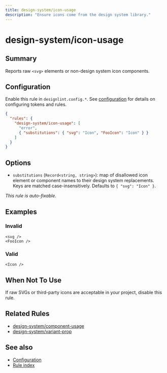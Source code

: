 ```yaml
---
title: design-system/icon-usage
description: "Ensure icons come from the design system library."
---
```


# design-system/icon-usage

## Summary
Reports raw `<svg>` elements or non-design system icon components.

## Configuration
Enable this rule in `designlint.config.*`. See [configuration](../../configuration.md) for details on configuring tokens and rules.

```json
{
  "rules": {
    "design-system/icon-usage": [
      "error",
      { "substitutions": { "svg": "Icon", "FooIcon": "Icon" } }
    ]
  }
}
```

## Options
- `substitutions` (`Record<string, string>`): map of disallowed icon element or component names to their design system replacements. Keys are matched case-insensitively. Defaults to `{ "svg": "Icon" }`.

*This rule is auto-fixable.*

## Examples

### Invalid

```tsx
<svg />
<FooIcon />
```

### Valid

```tsx
<Icon />
```

## When Not To Use
If raw SVGs or third-party icons are acceptable in your project, disable this rule.

## Related Rules
- [design-system/component-usage](./component-usage.md)
- [design-system/variant-prop](./variant-prop.md)

## See also
- [Configuration](../../configuration.md)
- [Rule index](../index.md)
